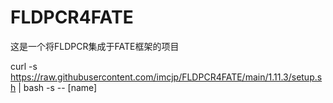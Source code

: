 # FLDPCR4FATE
 这是一个将FLDPCR集成于FATE框架的项目

curl -s https://raw.githubusercontent.com/imcjp/FLDPCR4FATE/main/1.11.3/setup.sh | bash -s -- [name]
